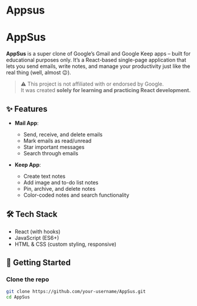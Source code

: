 # Appsus
# AppSus

**AppSus** is a super clone of Google’s Gmail and Google Keep apps – built for educational purposes only. It’s a React-based single-page application that lets you send emails, write notes, and manage your productivity just like the real thing (well, almost 😉).

> ⚠️ This project is not affiliated with or endorsed by Google.  
> It was created **solely for learning and practicing React development.**

## ✨ Features

- **Mail App**:  
  - Send, receive, and delete emails  
  - Mark emails as read/unread  
  - Star important messages  
  - Search through emails

- **Keep App**:  
  - Create text notes  
  - Add image and to-do list notes  
  - Pin, archive, and delete notes  
  - Color-coded notes and search functionality

## 🛠️ Tech Stack

- React (with hooks)
- JavaScript (ES6+)
- HTML & CSS (custom styling, responsive)

## 🚀 Getting Started

### Clone the repo

```bash
git clone https://github.com/your-username/AppSus.git
cd AppSus
